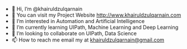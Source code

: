 - 👋 Hi, I’m @khairuldzulqarnain
- 👀 You can visit my Project Website  http://www.khairuldzulqarnain.com
- 👀 I’m interested in Automation and Artificial Intelligence
- 🌱 I’m currently learning UIPath, Machine Learning and Deep Learning
- 💞️ I’m looking to collaborate on UIPath, Data Science
- 📫 How to reach me email my at khairuldzulqarnain@gmail.com

<!---
khairuldzulqarnain/khairuldzulqarnain is a ✨ special ✨ repository because its `README.md` (this file) appears on your GitHub profile.
You can click the Preview link to take a look at your changes.
--->
